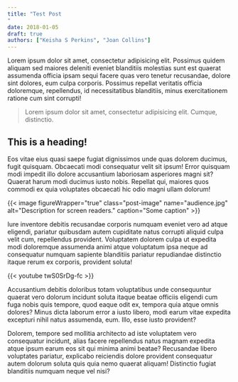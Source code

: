 ```yaml
---
title: "Test Post
"
date: 2018-01-05
draft: true
authors: ["Keisha S Perkins", "Joan Collins"]
---
```


Lorem ipsum dolor sit amet, consectetur adipisicing elit. Possimus quidem aliquam sed maiores deleniti eveniet blanditiis molestias sunt est quaerat assumenda officia ipsam sequi facere quas vero tenetur recusandae, dolore sint dolores, eum culpa corporis. Possimus repellat veritatis officia doloremque, repellendus, id necessitatibus blanditiis, minus exercitationem ratione cum sint corrupti!

<blockquote>Lorem ipsum dolor sit amet, consectetur adipisicing elit. Cumque, distinctio.</blockquote>


## This is a heading!

Eos vitae eius quasi saepe fugiat dignissimos unde quas dolorem ducimus, fugit quisquam. Obcaecati modi consequatur velit sit ipsum! Error quisquam modi impedit illo dolore accusantium laboriosam asperiores magni sit? Quaerat harum modi ducimus iusto nobis. Repellat qui, maiores quos commodi ex quia voluptates obcaecati hic odio magni ullam dolorum!


{{< image figureWrapper="true"  class="post-image" name="audience.jpg" alt="Description for screen readers." caption="Some caption" >}}

Iure inventore debitis recusandae corporis numquam eveniet vero ad atque eligendi, pariatur quibusdam autem cupiditate natus corrupti aliquid culpa velit cum, repellendus provident. Voluptatem dolorem culpa ut expedita modi doloremque assumenda animi atque voluptatum ipsa neque ad consequatur numquam sapiente blanditiis pariatur repudiandae distinctio itaque rerum ex corporis, provident soluta!

{{< youtube twS0SrDg-fc >}}

Accusantium debitis doloribus totam voluptatibus unde consequuntur quaerat vero dolorum incidunt soluta itaque beatae officiis eligendi cum fuga nobis quis tempore, quod eaque odit ex, tempora quia atque omnis dolores? Minus dicta laborum error a iusto libero, modi earum vitae expedita excepturi nihil natus assumenda, eum. Illo, esse iusto provident?

Dolorem, tempore sed mollitia architecto ad iste voluptatem vero consequatur incidunt, alias facere repellendus natus magnam expedita atque ipsum earum eos sit qui minima animi beatae? Recusandae libero voluptates pariatur, explicabo reiciendis dolore provident consequatur autem dolorum soluta quis quia nemo quaerat aliquam! Distinctio fugiat blanditiis numquam neque vel nisi?
